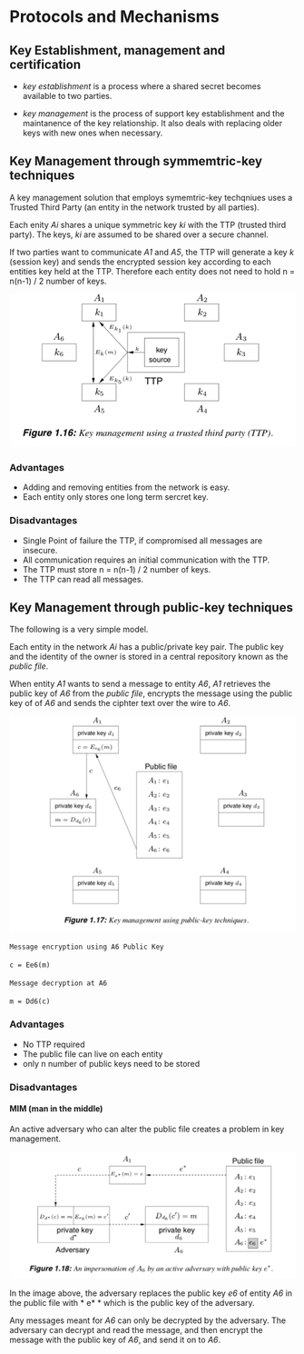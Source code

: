 # Protocols and Mechanisms

## Key Establishment, management and certification

* *key establishment* is a process where a shared secret becomes available to two parties.

* *key management* is the process of support key establishment and the maintanence of the
  key relationship. It also deals with replacing older keys with new ones when necessary.

## Key Management through symmemtric-key techniques

A key management solution that employs symemtric-key techqniues uses a Trusted Third Party
(an entity in the network trusted by all parties).

Each enity *Ai* shares a unique symmetric key *ki* with the TTP (trusted third party).
The keys, *ki* are assumed to be shared over a secure channel.

If two parties want to communicate *A1* and *A5*, the TTP will generate a key *k* (session key)
and sends the encrypted session key according to each entities key held at the TTP. Therefore
each entity does not need to hold n = n(n-1) / 2 number of keys.

![alt text](https://raw.githubusercontent.com/ccdle12/applied-cryptography-notes/master/images/ttp-key-management-1.png)

### Advantages

* Adding and removing entities from the network is easy.
* Each entity only stores one long term sercret key.

### Disadvantages

* Single Point of failure the TTP, if compromised all messages are insecure.
* All communication requires an initial communication with the TTP.
* The TTP must store n = n(n-1) / 2 number of keys.
* The TTP can read all messages.

## Key Management through public-key techniques

The following is a very simple model.

Each entity in the network *Ai* has a public/private key pair. The public key and the identity
of the owner is stored in a central repository known as the *public file*.

When entity *A1* wants to send a message to entity *A6*, *A1* retrieves the public key of *A6*
from the *public file*, encrypts the message using the public key of of *A6* and sends the 
ciphter text over the wire to *A6*.


![alt text](https://raw.githubusercontent.com/ccdle12/applied-cryptography-notes/master/images/public-key-management-1.png)

```
Message encryption using A6 Public Key

c = Ee6(m)

Message decryption at A6

m = Dd6(c)
```

### Advantages

* No TTP required
* The public file can live on each entity
* only n number of public keys need to be stored

### Disadvantages

#### MIM (man in the middle)

An active adversary who can alter the public file creates a problem in key management.

![alt text](https://raw.githubusercontent.com/ccdle12/applied-cryptography-notes/master/images/pubkey-mim-1.png)

In the image above, the adversary replaces the public key *e6* of entity *A6* in the public file
with * e* * which is the public key of the adversary.

Any messages meant for *A6* can only be decrypted by the adversary. The adversary can decrypt
and read the message, and then encrypt the message with the public key of *A6*, and send it on to
*A6*.





